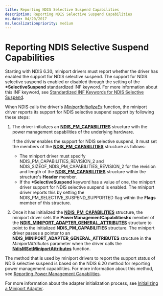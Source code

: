 ```yaml
---
title: Reporting NDIS Selective Suspend Capabilities
description: Reporting NDIS Selective Suspend Capabilities
ms.date: 04/20/2017
ms.localizationpriority: medium
---
```


# Reporting NDIS Selective Suspend Capabilities


Starting with NDIS 6.30, miniport drivers must report whether the driver has enabled the support for NDIS selective suspend. The support for NDIS selective suspend is enabled or disabled through the setting of the **\*SelectiveSuspend** standardized INF keyword. For more information about this INF keyword, see [Standardized INF Keywords for NDIS Selective Suspend](standardized-inf-keywords-for-ndis-selective-suspend.md).

When NDIS calls the driver's [*MiniportInitializeEx*](/windows-hardware/drivers/ddi/ndis/nc-ndis-miniport_initialize) function, the miniport driver reports its support for NDIS selective suspend support by following these steps:

1.  The driver initializes an [**NDIS\_PM\_CAPABILITIES**](/windows-hardware/drivers/ddi/ntddndis/ns-ntddndis-_ndis_pm_capabilities) structure with the power management capabilities of the underlying hardware.

    If the driver enables the support for NDIS selective suspend, it must set the members of the [**NDIS\_PM\_CAPABILITIES**](/windows-hardware/drivers/ddi/ntddndis/ns-ntddndis-_ndis_pm_capabilities) structure as follows:

    -   The miniport driver must specify NDIS\_PM\_CAPABILITIES\_REVISION\_2 and NDIS\_SIZEOF\_NDIS\_PM\_CAPABILITIES\_REVISION\_2 for the revision and length of the [**NDIS\_PM\_CAPABILITIES**](/windows-hardware/drivers/ddi/ntddndis/ns-ntddndis-_ndis_pm_capabilities) structure within the structure's **Header** member.
    -   If the **\*SelectiveSuspend** keyword has a value of one, the miniport driver support for NDIS selective suspend is enabled. The miniport driver reports this by setting the NDIS\_PM\_SELECTIVE\_SUSPEND\_SUPPORTED flag within the **Flags** member of this structure.

2.  Once it has initialized the [**NDIS\_PM\_CAPABILITIES**](/windows-hardware/drivers/ddi/ntddndis/ns-ntddndis-_ndis_pm_capabilities) structure, the miniport driver sets the **PowerManagementCapabilitiesEx** member of the [**NDIS\_MINIPORT\_ADAPTER\_GENERAL\_ATTRIBUTES**](/windows-hardware/drivers/ddi/ndis/ns-ndis-_ndis_miniport_adapter_general_attributes) structure to point to the initialized **NDIS\_PM\_CAPABILITIES** structure. The miniport driver passes a pointer to an **NDIS\_MINIPORT\_ADAPTER\_GENERAL\_ATTRIBUTES** structure in the *MiniportAttributes* parameter when the driver calls the [**NdisMSetMiniportAttributes**](/windows-hardware/drivers/ddi/ndis/nf-ndis-ndismsetminiportattributes) function.

The method that is used by miniport drivers to report the support status of NDIS selective suspend is based on the NDIS 6.20 method for reporting power management capabilities. For more information about this method, see [Reporting Power Management Capabilities](reporting-power-management-capabilities.md).

For more information about the adapter initialization process, see [Initializing a Miniport Adapter](initializing-a-miniport-adapter.md).

 

